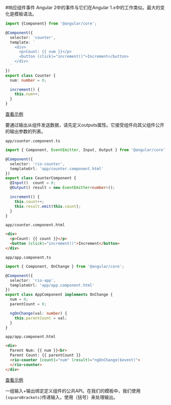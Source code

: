 #响应组件事件
Angular 2中的事件与它们在Angular 1.x中的工作类似。最大的变化是模板语法。
```typescript
import {Component} from '@angular/core';

@Component({
  selector: 'counter',
  template: `
    <div>
      <p>Count: {{ num }}</p>
      <button (click)="increment()">Increment</button>
    </div>
  `
})
export class Counter {
  num: number = 0;

  increment() {
    this.num++;
  }
}
```
[查看示例](http://plnkr.co/edit/15wHrpea6GY7yLr7hl61?p=preview)

要通过输出从组件发送数据，请先定义outputs属性。它接受组件向其父组件公开的输出参数的列表。

`app/counter.component.ts`

```typescript
import { Component, EventEmitter, Input, Output } from '@angular/core';

@Component({
  selector: 'rio-counter',
  templateUrl: 'app/counter.component.html'
})
export class CounterComponent {
  @Input()  count = 0;
  @Output() result = new EventEmitter<number>();

  increment() {
    this.count++;
    this.result.emit(this.count);
  }
}
```

`app/counter.component.html`

```html
<div>
  <p>Count: {{ count }}</p>
  <button (click)="increment()">Increment</button>
</div>
```

`app/app.component.ts`

```typescript
import { Component, OnChange } from '@angular/core';

@Component({
  selector: 'rio-app',
  templateUrl: 'app/app.component.html'
})
export class AppComponent implements OnChange {
  num = 0;
  parentCount = 0;

  ngOnChange(val: number) {
    this.parentCount = val;
  }
}
```

`app/app.component.html`

```html
<div>
  Parent Num: {{ num }}<br>
  Parent Count: {{ parentCount }}
  <rio-counter [count]="num" (result)="ngOnChange($event)">
  </rio-counter>
</div>
```

[查看示例](http://plnkr.co/edit/iwQePN?p=preview)

一组输入+输出绑定定义组件的公共API。在我们的模板中，我们使用`[squareBrackets]`传递输入，使用（括号）来处理输出。